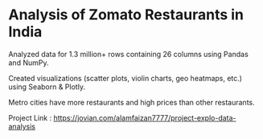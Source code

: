 # Analysis of Zomato Restaurants in India


Analyzed data for 1.3 million+ rows containing 26 columns using Pandas and NumPy.

Created visualizations (scatter plots, violin charts, geo heatmaps, etc.) using Seaborn & Plotly.

Metro cities have more restaurants and high prices than other restaurants.

Project Link : https://jovian.com/alamfaizan7777/project-explo-data-analysis
